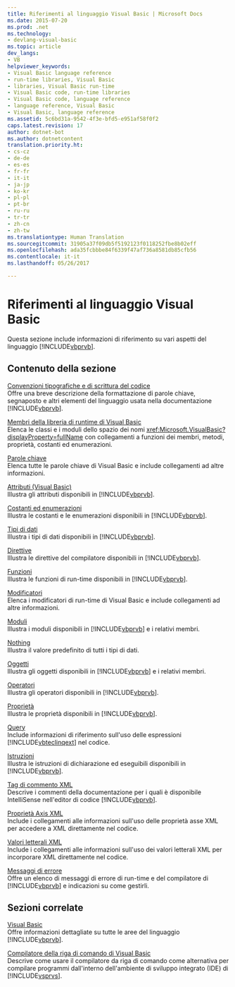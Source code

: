 ```yaml
---
title: Riferimenti al linguaggio Visual Basic | Microsoft Docs
ms.date: 2015-07-20
ms.prod: .net
ms.technology:
- devlang-visual-basic
ms.topic: article
dev_langs:
- VB
helpviewer_keywords:
- Visual Basic language reference
- run-time libraries, Visual Basic
- libraries, Visual Basic run-time
- Visual Basic code, run-time libraries
- Visual Basic code, language reference
- language reference, Visual Basic
- Visual Basic, language reference
ms.assetid: 5c6bd31a-9542-4f3e-bfd5-e951af58f0f2
caps.latest.revision: 17
author: dotnet-bot
ms.author: dotnetcontent
translation.priority.ht:
- cs-cz
- de-de
- es-es
- fr-fr
- it-it
- ja-jp
- ko-kr
- pl-pl
- pt-br
- ru-ru
- tr-tr
- zh-cn
- zh-tw
ms.translationtype: Human Translation
ms.sourcegitcommit: 31905a37f09db5f5192123f0118252fbe8b02eff
ms.openlocfilehash: ada35fcbbbe84f6339f47af736a8581db85cfb56
ms.contentlocale: it-it
ms.lasthandoff: 05/26/2017

---
```

<a id="visual-basic-language-reference" class="xliff"></a>

# Riferimenti al linguaggio Visual Basic
Questa sezione include informazioni di riferimento su vari aspetti del linguaggio [!INCLUDE[vbprvb](~/includes/vbprvb-md.md)].  
  
<a id="in-this-section" class="xliff"></a>

## Contenuto della sezione  
 [Convenzioni tipografiche e di scrittura del codice](../../visual-basic/language-reference/typographic-and-code-conventions.md)  
 Offre una breve descrizione della formattazione di parole chiave, segnaposto e altri elementi del linguaggio usata nella documentazione [!INCLUDE[vbprvb](~/includes/vbprvb-md.md)].  
  
 [Membri della libreria di runtime di Visual Basic](../../visual-basic/language-reference/runtime-library-members.md)  
 Elenca le classi e i moduli dello spazio dei nomi <xref:Microsoft.VisualBasic?displayProperty=fullName> con collegamenti a funzioni dei membri, metodi, proprietà, costanti ed enumerazioni.  
  
 [Parole chiave](../../visual-basic/language-reference/keywords/index.md)  
 Elenca tutte le parole chiave di Visual Basic e include collegamenti ad altre informazioni.  
  
 [Attributi (Visual Basic)](../../visual-basic/language-reference/attributes.md)  
 Illustra gli attributi disponibili in [!INCLUDE[vbprvb](~/includes/vbprvb-md.md)].  
  
 [Costanti ed enumerazioni](../../visual-basic/language-reference/constants-and-enumerations.md)  
 Illustra le costanti e le enumerazioni disponibili in [!INCLUDE[vbprvb](~/includes/vbprvb-md.md)].  
  
 [Tipi di dati](../../visual-basic/language-reference/data-types/data-type-summary.md)  
 Illustra i tipi di dati disponibili in [!INCLUDE[vbprvb](~/includes/vbprvb-md.md)].  
  
 [Direttive](../../visual-basic/language-reference/directives/directives.md)  
 Illustra le direttive del compilatore disponibili in [!INCLUDE[vbprvb](~/includes/vbprvb-md.md)].  
  
 [Funzioni](../../visual-basic/language-reference/functions/index.md)  
 Illustra le funzioni di run-time disponibili in [!INCLUDE[vbprvb](~/includes/vbprvb-md.md)].  
  
 [Modificatori](../../visual-basic/language-reference/modifiers/index.md)  
 Elenca i modificatori di run-time di Visual Basic e include collegamenti ad altre informazioni.  
  
 [Moduli](../../visual-basic/language-reference/modules.md)  
 Illustra i moduli disponibili in [!INCLUDE[vbprvb](~/includes/vbprvb-md.md)] e i relativi membri.  
  
 [Nothing](../../visual-basic/language-reference/nothing.md)  
 Illustra il valore predefinito di tutti i tipi di dati.  
  
 [Oggetti](../../visual-basic/language-reference/objects/index.md)  
 Illustra gli oggetti disponibili in [!INCLUDE[vbprvb](~/includes/vbprvb-md.md)] e i relativi membri.  
  
 [Operatori](../../visual-basic/language-reference/operators/index.md)  
 Illustra gli operatori disponibili in [!INCLUDE[vbprvb](~/includes/vbprvb-md.md)].  
  
 [Proprietà](../../visual-basic/language-reference/properties.md)  
 Illustra le proprietà disponibili in [!INCLUDE[vbprvb](~/includes/vbprvb-md.md)].  
  
 [Query](../../visual-basic/language-reference/queries/queries.md)  
 Include informazioni di riferimento sull'uso delle espressioni [!INCLUDE[vbteclinqext](~/includes/vbteclinqext-md.md)] nel codice.  
  
 [Istruzioni](../../visual-basic/language-reference/statements/index.md)  
 Illustra le istruzioni di dichiarazione ed eseguibili disponibili in [!INCLUDE[vbprvb](~/includes/vbprvb-md.md)].  
  
 [Tag di commento XML](../../visual-basic/language-reference/xmldoc/recommended-xml-tags-for-documentation-comments.md)  
 Descrive i commenti della documentazione per i quali è disponibile IntelliSense nell'editor di codice [!INCLUDE[vbprvb](~/includes/vbprvb-md.md)].  
  
 [Proprietà Axis XML](../../visual-basic/language-reference/xml-axis/xml-axis-properties.md)  
 Include i collegamenti alle informazioni sull'uso delle proprietà asse XML per accedere a XML direttamente nel codice.  
  
 [Valori letterali XML](../../visual-basic/language-reference/xml-literals/index.md)  
 Include i collegamenti alle informazioni sull'uso dei valori letterali XML per incorporare XML direttamente nel codice.  
  
 [Messaggi di errore](../../visual-basic/language-reference/error-messages/index.md)  
 Offre un elenco di messaggi di errore di run-time e del compilatore di [!INCLUDE[vbprvb](~/includes/vbprvb-md.md)] e indicazioni su come gestirli.  
  
<a id="related-sections" class="xliff"></a>

## Sezioni correlate  
 [Visual Basic](../../visual-basic/index.md)  
 Offre informazioni dettagliate su tutte le aree del linguaggio [!INCLUDE[vbprvb](~/includes/vbprvb-md.md)].  
  
 [Compilatore della riga di comando di Visual Basic](../../visual-basic/reference/command-line-compiler/index.md)  
 Descrive come usare il compilatore da riga di comando come alternativa per compilare programmi dall'interno dell'ambiente di sviluppo integrato (IDE) di [!INCLUDE[vsprvs](~/includes/vsprvs-md.md)].
